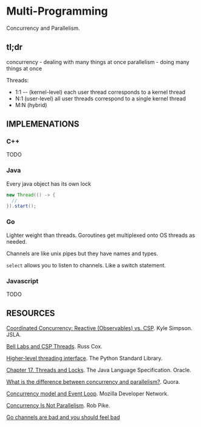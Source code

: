 Multi-Programming
=================

Concurrency and Parallelism.

## tl;dr

concurrency - dealing with many things at once
parallelism - doing many things at once

Threads:
- 1:1 -- (kernel-level) each user thread corresponds to a kernel thread
- N:1 (user-level) all user threads correspond to a single kernel thread
- M:N (hybrid)

## IMPLEMENATIONS

### C++

TODO

### Java

Every java object has its own lock

```java
new Thread(() -> {
  //
}).start();
```

### Go

Lighter weight than threads.
Goroutines get multiplexed onto OS threads as needed.

Channels are like unix pipes but they have names and types.

`select` allows you to listen to channels. Like a switch statement.

### Javascript

TODO 

## RESOURCES

[Coordinated Concurrency: Reactive (Observables) vs. CSP](https://vimeo.com/144325523). Kyle Simpson. JSLA.

[Bell Labs and CSP Threads](https://swtch.com/~rsc/thread/). Russ Cox.

[Higher-level threading interface](https://docs.python.org/2/library/threading.html). The Python Standard Library.

[Chapter 17. Threads and Locks](https://docs.oracle.com/javase/specs/jls/se7/html/jls-17.html). The Java Language Specification. Oracle.

[What is the difference between concurrency and parallelism?](https://www.quora.com/What-is-the-difference-between-concurrency-and-parallelism). Quora.

[Concurrency model and Event Loop](https://developer.mozilla.org/en-US/docs/Web/JavaScript/EventLoop). Mozilla Developer Network.

[Concurrency Is Not Parallelism](https://vimeo.com/49718712). Rob Pike.

[Go channels are bad and you should feel bad](http://www.jtolds.com/writing/2016/03/go-channels-are-bad-and-you-should-feel-bad/)
